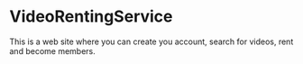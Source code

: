 # VideoRentingService
This is a web site where you can create you account, search for videos, rent and become members.
